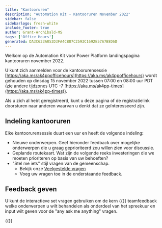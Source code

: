 ```yaml
---
title: "Kantooruren"
description: "Automation Kit - Kantooruren November 2022"
sidebar: false
sidebarlogo: fresh-white
include_footer: true
author: Grant-Archibald-MS
tags: ['Office Hours']
generated: DA3C633A053D3FA4CB87C2593C1692E57A7B8D6D
---
```


Welkom op de Automation Kit voor Power Platform landingspagina kantooruren november 2022.

U kunt zich aanmelden voor de kantoorurensessie [https://aka.ms/ak4ppofficehours](https://aka.ms/ak4ppofficehours) wordt gehouden op dinsdag 15 november 2022 tussen 07:00 en 08:00 uur PDT (zie andere tijdzones UTC -7 [https://aka.ms/ak4pp-times](https://aka.ms/ak4pp-times)).

Als u zich al hebt geregistreerd, kunt u deze pagina of de registratielink doorsturen naar anderen waarvan u denkt dat ze geïnteresseerd zijn.

## Indeling kantooruren

Elke kantoorurensessie duurt een uur en heeft de volgende indeling:

- Nieuwe onderwerpen. Geef hieronder feedback over mogelijke onderwerpen die u graag geprioriteerd zou willen zien voor discussie.
- Geplande routekaart. Wat zijn de volgende reeks investeringen die we moeten prioriteren op basis van uw behoeften?
- "Stel me iets" stijl vragen van de gemeenschap.
    - Bekijk onze [Veelgestelde vragen](/nl/frequently-asked-questions)
    - Voeg uw vragen toe in de onderstaande feedback.

## Feedback geven

U kunt de interactieve set vragen gebruiken om de kern {{<product-name>}} teamfeedback welke onderwerpen u wilt behandelen als onderdeel van het spreekuur en input wilt geven voor de "any ask me anything" vragen.

{{<questions name="/content/nl/office-hours/november-2022.json" completed="Bedankt voor het invullen van de feedback" showNavigationButtons="false" locale="nl">}}

